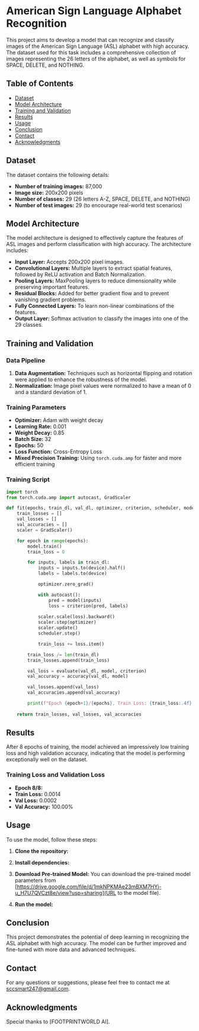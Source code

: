 # American Sign Language Alphabet Recognition

This project aims to develop a model that can recognize and classify images of the American Sign Language (ASL) alphabet with high accuracy. The dataset used for this task includes a comprehensive collection of images representing the 26 letters of the alphabet, as well as symbols for SPACE, DELETE, and NOTHING.

## Table of Contents
- [Dataset](#dataset)
- [Model Architecture](#model-architecture)
- [Training and Validation](#training-and-validation)
- [Results](#results)
- [Usage](#usage)
- [Conclusion](#conclusion)
- [Contact](#contact)
- [Acknowledgments](#acknowledgments)

## Dataset

The dataset contains the following details:

- **Number of training images:** 87,000
- **Image size:** 200x200 pixels
- **Number of classes:** 29 (26 letters A-Z, SPACE, DELETE, and NOTHING)
- **Number of test images:** 29 (to encourage real-world test scenarios)

## Model Architecture

The model architecture is designed to effectively capture the features of ASL images and perform classification with high accuracy. The architecture includes:

- **Input Layer:** Accepts 200x200 pixel images.
- **Convolutional Layers:** Multiple layers to extract spatial features, followed by ReLU activation and Batch Normalization.
- **Pooling Layers:** MaxPooling layers to reduce dimensionality while preserving important features.
- **Residual Blocks:** Added for better gradient flow and to prevent vanishing gradient problems.
- **Fully Connected Layers:** To learn non-linear combinations of the features.
- **Output Layer:** Softmax activation to classify the images into one of the 29 classes.

## Training and Validation

### Data Pipeline

1. **Data Augmentation:** Techniques such as horizontal flipping and rotation were applied to enhance the robustness of the model.
2. **Normalization:** Image pixel values were normalized to have a mean of 0 and a standard deviation of 1.

### Training Parameters

- **Optimizer:** Adam with weight decay
- **Learning Rate:** 0.001
- **Weight Decay:** 0.85
- **Batch Size:** 32
- **Epochs:** 50
- **Loss Function:** Cross-Entropy Loss
- **Mixed Precision Training:** Using `torch.cuda.amp` for faster and more efficient training

### Training Script

```python
import torch
from torch.cuda.amp import autocast, GradScaler

def fit(epochs, train_dl, val_dl, optimizer, criterion, scheduler, model):
    train_losses = []
    val_losses = []
    val_accuracies = []
    scaler = GradScaler()

    for epoch in range(epochs):
        model.train()
        train_loss = 0

        for inputs, labels in train_dl:
            inputs = inputs.to(device).half()
            labels = labels.to(device)

            optimizer.zero_grad()

            with autocast():
                pred = model(inputs)
                loss = criterion(pred, labels)
            
            scaler.scale(loss).backward()
            scaler.step(optimizer)
            scaler.update()
            scheduler.step()

            train_loss += loss.item()

        train_loss /= len(train_dl)
        train_losses.append(train_loss)

        val_loss = evaluate(val_dl, model, criterion)
        val_accuracy = accuracy(val_dl, model)

        val_losses.append(val_loss)
        val_accuracies.append(val_accuracy)

        print(f"Epoch {epoch+1}/{epochs}, Train Loss: {train_loss:.4f}, Val Loss: {val_loss:.4f}, Val Accuracy: {val_accuracy:.2f}%")
    
    return train_losses, val_losses, val_accuracies
```

## Results

After 8 epochs of training, the model achieved an impressively low training loss and high validation accuracy, indicating that the model is performing exceptionally well on the dataset.

### Training Loss and Validation Loss

  - **Epoch 8/8:**
  - **Train Loss:** 0.0014
  - **Val Loss:** 0.0002
  - **Val Accuracy:** 100.00%

## Usage

To use the model, follow these steps:

1. **Clone the repository:**

2. **Install dependencies:**
   
3. **Download Pre-trained Model:**
   You can download the pre-trained model parameters from [https://drive.google.com/file/d/1mkNPKMAe23mBXM7HYj-u_H7U7QVCzt8e/view?usp=sharing](URL to the model file).

4. **Run the model:**
   
## Conclusion

This project demonstrates the potential of deep learning in recognizing the ASL alphabet with high accuracy. The model can be further improved and fine-tuned with more data and advanced techniques.

## Contact

For any questions or suggestions, please feel free to contact me at sccsmart247@gmail.com.

## Acknowledgments

Special thanks to [FOOTPRINTWORLD AI].
